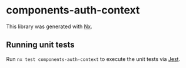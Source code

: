 # components-auth-context

This library was generated with [Nx](https://nx.dev).

## Running unit tests

Run `nx test components-auth-context` to execute the unit tests via [Jest](https://jestjs.io).
